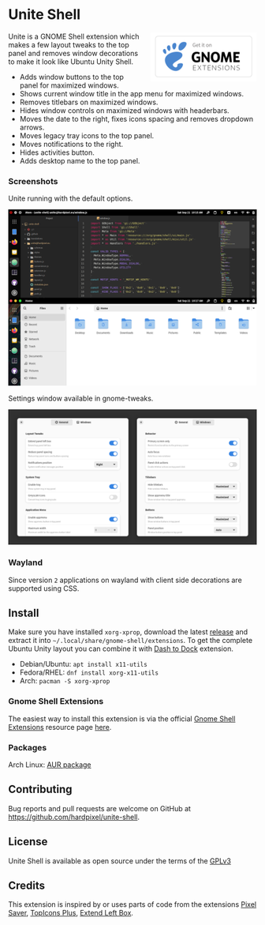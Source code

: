 # Unite Shell
[<img src="https://raw.githubusercontent.com/andyholmes/gnome-shell-extensions-badge/master/get-it-on-ego.svg?sanitize=true" height="100" style="float: right;margin-left:20px">](https://extensions.gnome.org/extension/1287/unite/)
Unite is a GNOME Shell extension which makes a few layout tweaks to the top panel and removes window decorations to make it look like Ubuntu Unity Shell.

* Adds window buttons to the top panel for maximized windows.
* Shows current window title in the app menu for maximized windows.
* Removes titlebars on maximized windows.
* Hides window controls on maximized windows with headerbars.
* Moves the date to the right, fixes icons spacing and removes dropdown arrows.
* Moves legacy tray icons to the top panel.
* Moves notifications to the right.
* Hides activities button.
* Adds desktop name to the top panel.

### Screenshots
Unite running with the default options.

![Screenshot](https://raw.githubusercontent.com/hardpixel/unite-shell/master/screenshot.png)

Settings window available in gnome-tweaks.

![Settings](https://raw.githubusercontent.com/hardpixel/unite-shell/master/settings.png)

### Wayland
Since version `2` applications on wayland with client side decorations are supported using CSS.

## Install
Make sure you have installed `xorg-xprop`, download the latest [release](https://github.com/hardpixel/unite-shell/releases) and extract it into `~/.local/share/gnome-shell/extensions`. To get the complete Ubuntu Unity layout you can combine it with [Dash to Dock](https://github.com/micheleg/dash-to-dock) extension.

* Debian/Ubuntu: `apt install x11-utils`
* Fedora/RHEL: `dnf install xorg-x11-utils`
* Arch: `pacman -S xorg-xprop`

### Gnome Shell Extensions
The easiest way to install this extension is via the official [Gnome Shell Extensions](https://extensions.gnome.org) resource page [here](https://extensions.gnome.org/extension/1287/unite).

### Packages
Arch Linux: [AUR package](https://aur.archlinux.org/packages/gnome-shell-extension-unite)

## Contributing
Bug reports and pull requests are welcome on GitHub at https://github.com/hardpixel/unite-shell.

## License
Unite Shell is available as open source under the terms of the [GPLv3](http://www.gnu.org/licenses/gpl-3.0.en.html)

## Credits
This extension is inspired by or uses parts of code from the extensions [Pixel Saver](https://github.com/deadalnix/pixel-saver), [TopIcons Plus](https://github.com/phocean/TopIcons-plus), [Extend Left Box](https://github.com/StephenPCG/extend-left-box).
